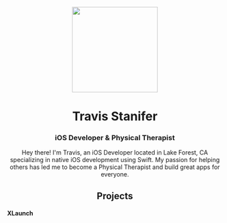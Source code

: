 <!DOCTYPE html>


<p align="center">
    <img width="200" height="200" src="./images/header.png"/> 
</p>

<h1 align="center">Travis Stanifer</h1>
<h3 align="center">iOS Developer & Physical Therapist</h3>

<p align="center">
Hey there! I'm Travis, an iOS Developer located in Lake Forest, CA specializing in native iOS development using Swift. My passion for helping others has led me to become a Physical Therapist and build great apps for everyone. 
</p>


<h2 align="center">Projects</h2>

<h4>XLaunch</h4>

